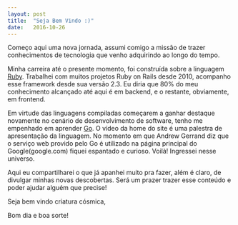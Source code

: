 ```yaml
---
layout: post
title:  "Seja Bem Vindo :)"
date:   2016-10-26
---
```


<p class="intro"><span class="dropcap">C</span>omeço aqui uma nova jornada, assumi comigo a missão de trazer conhecimentos de tecnologia que venho adquirindo ao longo do tempo.</p>

Minha carreira até o presente momento, foi construída sobre a linguagem <a href="https://www.ruby-lang.org">Ruby</a>. Trabalhei com muitos projetos Ruby on Rails desde 2010, acompanho esse framework desde sua versão 2.3. Eu diria que 80% do meu conhecimento alcançado até aqui é em backend, e o restante, obviamente, em frontend.

Em virtude das linguagens compiladas começarem a ganhar destaque novamente no cenário de desenvolvimento de software, tenho me empenhado em aprender <a href="https://golang.org/">Go</a>. O vídeo da home do site é uma palestra de apresentação da linguagem. No momento em que Andrew Gerrand diz que o serviço web provido pelo Go é utilizado na página principal do Google(google.com) fiquei espantado e curioso. Voilà! Ingressei nesse universo.

Aqui eu compartilharei o que já apanhei muito pra fazer, além é claro, de divulgar minhas novas descobertas. Será um prazer trazer esse conteúdo e poder ajudar alguém que precise!

Seja bem vindo criatura cósmica,

Bom dia e boa sorte!
